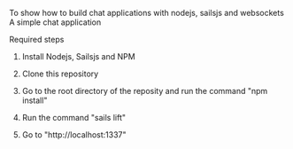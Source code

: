 To show how to build chat applications with nodejs, sailsjs and websockets
A simple chat application

Required steps
1. Install Nodejs, Sailsjs and NPM

2. Clone this repository

3. Go to the root directory of the reposity and run the command "npm install"

4. Run the command "sails lift"

5. Go to "http://localhost:1337"
